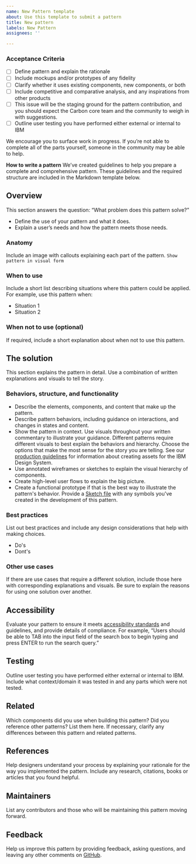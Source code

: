```yaml
---
name: New Pattern template
about: Use this template to submit a pattern
title: New pattern
labels: New Pattern
assignees: ''

---
```


### Acceptance Criteria 
- [ ] Define pattern and explain the rationale
- [ ] Include mockups and/or prototypes of any fidelity
- [ ] Clarify whether it uses existing components, new components, or both
- [ ] Include competitive and comparative analysis, and any inspirations from other products
- [ ] This issue will be the staging ground for the pattern contribution, and you should expect the Carbon core team and the community to weigh in with suggestions.
- [ ] Outline user testing you have performed either external or internal to IBM

We encourage you to surface work in progress. If you’re not able to complete all of the parts yourself, someone in the community may be able to help.

**How to write a pattern**
We’ve created guidelines to help you prepare a complete and comprehensive pattern. These guidelines and the required structure are included in the Markdown template below.

## Overview
This section answers the question: “What problem does this pattern solve?”
- Define the use of your pattern and what it does.
- Explain a user’s needs and how the pattern meets those needs.
### Anatomy
Include an image with callouts explaining each part of the pattern.
`Show pattern in visual form`
### When to use
Include a short list describing situations where this pattern could be applied.
For example, use this pattern when:
- Situation 1
- Situation 2
### When not to use (optional)
If required, include a short explanation about when not to use this pattern.
## The solution
This section explains the pattern in detail. Use a combination of written explanations and visuals to tell the story.
### Behaviors, structure, and functionality
- Describe the elements, components, and content that make up the pattern.
- Describe pattern behaviors, including guidance on interactions, and changes in states and content.
- Show the pattern in context. Use visuals throughout your written commentary to illustrate your guidance.
Different patterns require different visuals to best explain the behaviors and hierarchy. Choose the options that make the most sense for the story you are telling. See our [production guidelines](https://github.com/carbon-design-system/carbon-website/wiki/Production-guidelines) for information about creating assets for the IBM Design System.
- Use annotated wireframes or sketches to explain the visual hierarchy of components.
- Create high-level user flows to explain the big picture.
- Create a functional prototype if that is the best way to illustrate the pattern's behavior.
Provide a [Sketch file](https://www.sketch.com/docs/getting-started/) with any symbols you've created in the development of this pattern.
### Best practices
List out best practices and include any design considerations that help with
making choices.
- Do's
- Dont's
### Other use cases
If there are use cases that require a different solution, include those here with corresponding explanations and visuals. Be sure to explain the reasons for using one solution over another.
## Accessibility
Evaluate your pattern to ensure it meets [accessibility standards](/guidelines/accessibility/overview) and guidelines, and provide details of compliance.
For example, “Users should be able to TAB into the input field of the search box to begin typing and press ENTER to run the search query.”
## Testing
Outline user testing you have performed either external or internal to IBM. Include what context/domain it was tested in and any parts which were not tested. 
## Related
Which components did you use when building this pattern? Did you reference other patterns? List them here.
If necessary, clarify any differences between this pattern and related patterns.
## References
Help designers understand your process by explaining your rationale for the way you implemented the pattern. Include any research, citations, books or articles that you found helpful.
## Maintainers
List any contributors and those who will be maintaining this pattern moving forward.  
## Feedback
Help us improve this pattern by providing feedback, asking questions, and leaving any other comments on [GitHub](https://github.com/carbon-design-system/carbon-website/issues/new?assignees=&labels=feedback&template=feedback.md).
